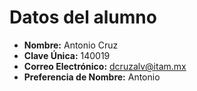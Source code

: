 # Datos del alumno
- **Nombre:** Antonio Cruz 
- **Clave Única:**  140019
- **Correo Electrónico:** dcruzalv@itam.mx
- **Preferencia de Nombre:** Antonio

